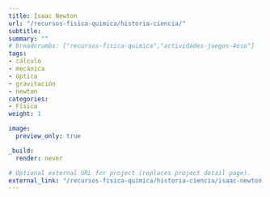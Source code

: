 ```yaml
---
title: Isaac Newton
url: "/recursos-fisica-quimica/historia-ciencia/"
subtitle: 
summary: ""
# breadcrumbs: ["recursos-fisica-quimica","actividades-juegos-4eso"]
tags:
- cálculo
- mecánica
- óptica
- gravitación
- newton
categories:
- Física
weight: 1

image:
  preview_only: true

_build:
  render: never

# Optional external URL for project (replaces project detail page).
external_link: "/recursos-fisica-quimica/historia-ciencia/isaac-newton.pdf"
---
```

